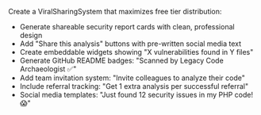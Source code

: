 Create a ViralSharingSystem that maximizes free tier distribution:

- Generate shareable security report cards with clean, professional design
- Add "Share this analysis" buttons with pre-written social media text
- Create embeddable widgets showing "X vulnerabilities found in Y files"
- Generate GitHub README badges: "Scanned by Legacy Code Archaeologist ✅"
- Add team invitation system: "Invite colleagues to analyze their code"
- Include referral tracking: "Get 1 extra analysis per successful referral"
- Social media templates: "Just found 12 security issues in my PHP code! 😱"